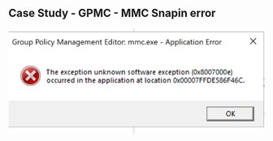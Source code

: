 ## Case Study - GPMC - MMC Snapin error

![MMC Snap-in Crash](./Phases-and-Case_Studies/mmc-snapin-crash/screenshots/mmc-snapin-crash.png)
